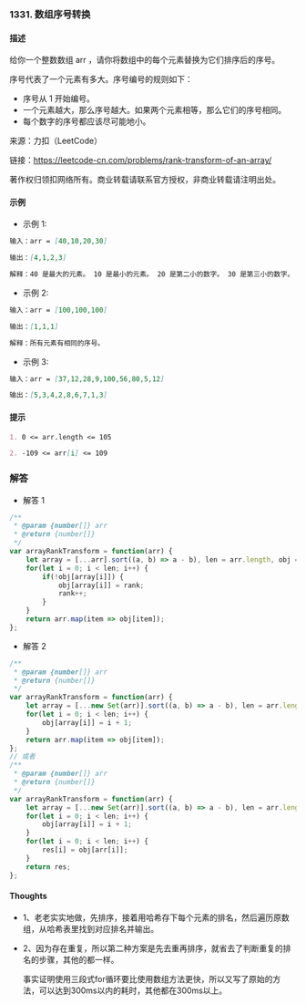 ### 1331. 数组序号转换

#### 描述

给你一个整数数组 arr ，请你将数组中的每个元素替换为它们排序后的序号。

序号代表了一个元素有多大。序号编号的规则如下：

+ 序号从 1 开始编号。
+ 一个元素越大，那么序号越大。如果两个元素相等，那么它们的序号相同。
+ 每个数字的序号都应该尽可能地小。

来源：力扣（LeetCode）

链接：https://leetcode-cn.com/problems/rank-transform-of-an-array/

著作权归领扣网络所有。商业转载请联系官方授权，非商业转载请注明出处。

#### 示例

+ 示例 1:
```md
输入：arr = [40,10,20,30]

输出：[4,1,2,3]

解释：40 是最大的元素。 10 是最小的元素。 20 是第二小的数字。 30 是第三小的数字。
```
+ 示例 2:
```md
输入：arr = [100,100,100]

输出：[1,1,1]

解释：所有元素有相同的序号。
```
+ 示例 3:
```md
输入：arr = [37,12,28,9,100,56,80,5,12]

输出：[5,3,4,2,8,6,7,1,3]
```


#### 提示
```md
1. 0 <= arr.length <= 105

2. -109 <= arr[i] <= 109
```

### 解答

+ 解答 1
```js
/**
 * @param {number[]} arr
 * @return {number[]}
 */
var arrayRankTransform = function(arr) {
    let array = [...arr].sort((a, b) => a - b), len = arr.length, obj = {}, rank = 1;
    for(let i = 0; i < len; i++) {
        if(!obj[array[i]]) {
            obj[array[i]] = rank;
            rank++;
        }
    }
    return arr.map(item => obj[item]);
}; 
```

+ 解答 2
```js
/**
 * @param {number[]} arr
 * @return {number[]}
 */
var arrayRankTransform = function(arr) {
    let array = [...new Set(arr)].sort((a, b) => a - b), len = arr.length, obj = {};
    for(let i = 0; i < len; i++) {
        obj[array[i]] = i + 1;
    }
    return arr.map(item => obj[item]);
}; 
// 或者
/**
 * @param {number[]} arr
 * @return {number[]}
 */
var arrayRankTransform = function(arr) {
    let array = [...new Set(arr)].sort((a, b) => a - b), len = arr.length, obj = {}, res = [];
    for(let i = 0; i < len; i++) {
        obj[array[i]] = i + 1;
    }
    for(let i = 0; i < len; i++) {
        res[i] = obj[arr[i]];
    }
    return res;
}; 
```


#### Thoughts

+ 1、老老实实地做，先排序，接着用哈希存下每个元素的排名，然后遍历原数组，从哈希表里找到对应排名并输出。

+ 2、因为存在重复，所以第二种方案是先去重再排序，就省去了判断重复的排名的步骤，其他的都一样。

  事实证明使用三段式for循环要比使用数组方法更快，所以又写了原始的方法，可以达到300ms以内的耗时，其他都在300ms以上。